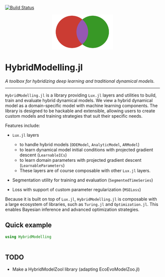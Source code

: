 [![Build Status](https://github.com/vboussange/HybridModelling.jl/actions/workflows/CI.yml/badge.svg?branch=main)](https://github.com/vboussange/HybridModelling.jl/actions/workflows/CI.yml?query=branch%3Amain)

<div align="center">
    <img src="material/logo.svg" alt="MLJ" width="200">
</div>

# HybridModelling.jl

*A toolbox for hybridizing deep learning and traditional dynamical models.*

---
`HybridModelling.jl` is a library providing `Lux.jl` layers and utilities to build, train and evaluate hybrid dynamical models. We view a hybrid dynamical model as a domain-specific model with machine learning components. The library is designed to be hackable and extensible, allowing users to create custom models and training strategies that suit their specific needs.

Features include:
- `Lux.jl` layers
  - to handle hybrid models (`ODEModel`, `AnalyticModel`, `ARModel`)
  - to learn dynamical model initial conditions with projected gradient descent (`LearnableICs`)
  - to learn domain parameters with projected gradient descent (`LearnableParameters`)
  - These layers are of course composable with other `Lux.jl` layers.

- Segmentation utility for training and evaluation (`SegmentedTimeSeries`)

- Loss with support of custom parameter regularization (`MSELoss`)

Because it is built on top of `Lux.jl`, `HybridModelling.jl` is composable with a large ecosystem of libraries, such as `Turing.jl` and `Optimization.jl`. This enables Bayesian inference and advanced optimization strategies.

## Quick example

```julia
using HybridModelling



```

## TODO
- Make a HybridModelZool library (adapting EcoEvoModelZoo.jl)